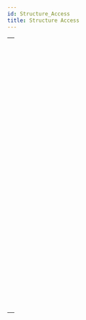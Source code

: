 ```yaml
---
id: Structure_Access
title: Structure Access
---
```

||
|---|
|[<!-- INCLUDE #_command_.CREATE INDEX.Syntax -->](../../commands-legacy/create-index.md)<br/>|
|[<!-- INCLUDE #_command_.DELETE INDEX.Syntax -->](../../commands-legacy/delete-index.md)<br/>|
|[<!-- INCLUDE #_command_.EXPORT STRUCTURE.Syntax -->](../../commands-legacy/export-structure.md)<br/>|
|[<!-- INCLUDE #_command_.Field.Syntax -->](../../commands-legacy/field.md)<br/>|
|[<!-- INCLUDE #_command_.Field name.Syntax -->](../../commands-legacy/field-name.md)<br/>|
|[<!-- INCLUDE #_command_.Get external data path.Syntax -->](../../commands-legacy/get-external-data-path.md)<br/>|
|[<!-- INCLUDE #_command_.GET FIELD ENTRY PROPERTIES.Syntax -->](../../commands-legacy/get-field-entry-properties.md)<br/>|
|[<!-- INCLUDE #_command_.GET FIELD PROPERTIES.Syntax -->](../../commands-legacy/get-field-properties.md)<br/>|
|[<!-- INCLUDE #_command_.GET MISSING TABLE NAMES.Syntax -->](../../commands-legacy/get-missing-table-names.md)<br/>|
|[<!-- INCLUDE #_command_.GET RELATION PROPERTIES.Syntax -->](../../commands-legacy/get-relation-properties.md)<br/>|
|[<!-- INCLUDE #_command_.GET TABLE PROPERTIES.Syntax -->](../../commands-legacy/get-table-properties.md)<br/>|
|[<!-- INCLUDE #_command_.IMPORT STRUCTURE.Syntax -->](../../commands-legacy/import-structure.md)<br/>|
|[<!-- INCLUDE #_command_.Is field number valid.Syntax -->](../../commands-legacy/is-field-number-valid.md)<br/>|
|[<!-- INCLUDE #_command_.Is table number valid.Syntax -->](../../commands-legacy/is-table-number-valid.md)<br/>|
|[<!-- INCLUDE #_command_.Last field number.Syntax -->](../../commands-legacy/last-field-number.md)<br/>|
|[<!-- INCLUDE #_command_.Last table number.Syntax -->](../../commands-legacy/last-table-number.md)<br/>|
|[<!-- INCLUDE #_command_.PAUSE INDEXES.Syntax -->](../../commands-legacy/pause-indexes.md)<br/>|
|[<!-- INCLUDE #_command_.REGENERATE MISSING TABLE.Syntax -->](../../commands-legacy/regenerate-missing-table.md)<br/>|
|[<!-- INCLUDE #_command_.RELOAD EXTERNAL DATA.Syntax -->](../../commands-legacy/reload-external-data.md)<br/>|
|[<!-- INCLUDE #_command_.RESUME INDEXES.Syntax -->](../../commands-legacy/resume-indexes.md)<br/>|
|[<!-- INCLUDE #_command_.SET EXTERNAL DATA PATH.Syntax -->](../../commands-legacy/set-external-data-path.md)<br/>|
|[<!-- INCLUDE #_command_.SET INDEX.Syntax -->](../../commands-legacy/set-index.md)<br/>|
|[<!-- INCLUDE #_command_.Table.Syntax -->](../../commands-legacy/table.md)<br/>|
|[<!-- INCLUDE #_command_.Table name.Syntax -->](../../commands-legacy/table-name.md)<br/>|

